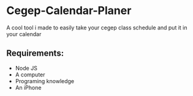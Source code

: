 # Cegep-Calendar-Planer
A cool tool i made to easily take your cegep class schedule and put it in your calendar


## Requirements:
- Node JS
- A computer
- Programing knowledge
- An iPhone
